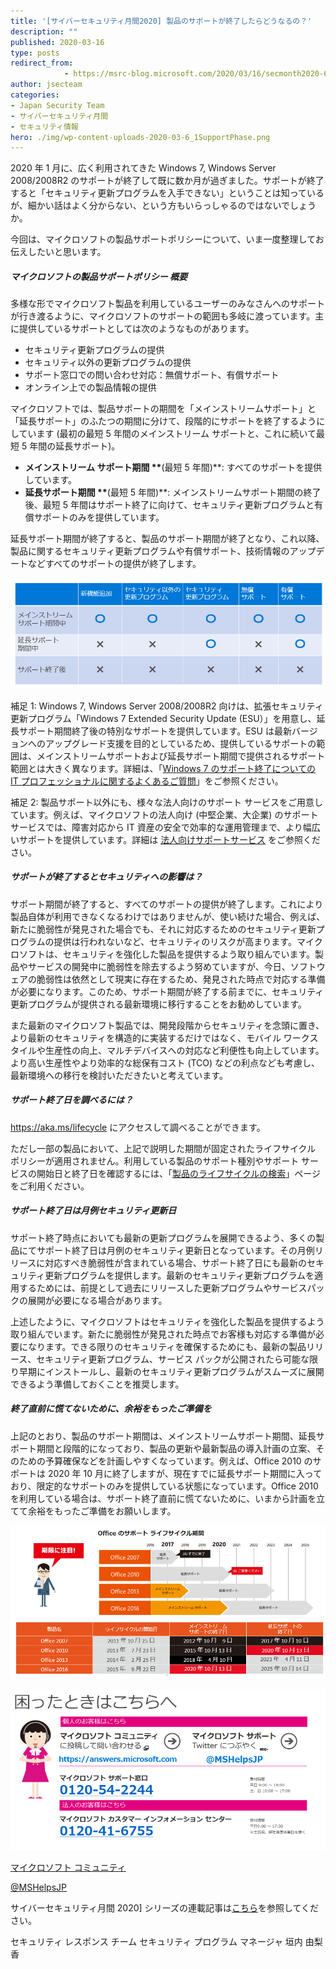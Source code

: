 ```yaml
---
title: '[サイバーセキュリティ月間2020] 製品のサポートが終了したらどうなるの？'
description: ""
published: 2020-03-16
type: posts
redirect_from:
            - https://msrc-blog.microsoft.com/2020/03/16/secmonth2020-6/
author: jsecteam
categories:
- Japan Security Team
- サイバーセキュリティ月間
- セキュリティ情報
hero: ./img/wp-content-uploads-2020-03-6_1SupportPhase.png
---
```

2020 年 1 月に、広く利用されてきた Windows 7, Windows Server 2008/2008R2 のサポートが終了して既に数か月が過ぎました。サポートが終了すると「セキュリティ更新プログラムを入手できない」ということは知っているが、細かい話はよく分からない、という方もいらっしゃるのではないでしょうか。

今回は、マイクロソフトの製品サポートポリシーについて、いま一度整理してお伝えしたいと思います。

##### **マイクロソフトの製品サポートポリシー 概要**

多様な形でマイクロソフト製品を利用しているユーザーのみなさんへのサポートが行き渡るように、マイクロソフトのサポートの範囲も多岐に渡っています。主に提供しているサポートとしては次のようなものがあります。

- セキュリティ更新プログラムの提供
- セキュリティ以外の更新プログラムの提供
- サポート窓口での問い合わせ対応：無償サポート、有償サポート
- オンライン上での製品情報の提供

マイクロソフトでは、製品サポートの期間を「メインストリームサポート」と「延長サポート」のふたつの期間に分けて、段階的にサポートを終了するようにしています (最初の最短 5 年間のメインストリーム サポートと、これに続いて最短 5 年間の延長サポート)。

- **メインストリーム サポート期間 \*\***(最短 5 年間)\*\*: すべてのサポートを提供しています。
- **延長サポート期間 \*\***(最短 5 年間)\*\*: メインストリームサポート期間の終了後、最短 5 年間はサポート終了に向けて、セキュリティ更新プログラムと有償サポートのみを提供しています。

延長サポート期間が終了すると、製品のサポート期間が終了となり、これ以降、製品に関するセキュリティ更新プログラムや有償サポート、技術情報のアップデートなどすべてのサポートの提供が終了します。

![](./img/wp-content-uploads-2020-03-6_1SupportPhase.png)

補足 1: Windows 7, Windows Server 2008/2008R2 向けは、拡張セキュリティ更新プログラム「Windows 7 Extended Security Update (ESU）」を用意し、延長サポート期間終了後の特別なサポートを提供しています。ESU は最新バージョンへのアップグレード支援を目的としているため、提供しているサポートの範囲は、メインストリームサポートおよび延長サポート期間で提供されるサポート範囲とは大きく異なります。詳細は、「[Windows 7 のサポート終了についての IT プロフェッショナルに関するよくあるご質問](https://support.microsoft.com/ja-jp/help/4527873)」をご参照ください。

補足 2: 製品サポート以外にも、様々な法人向けのサポート サービスをご用意しています。例えば、マイクロソフトの法人向け (中堅企業、大企業) のサポート サービスでは、障害対応から IT 資産の安全で効率的な運用管理まで、より幅広いサポートを提供しています。詳細は [法人向けサポートサービス](https://www.microsoft.com/ja-jp/services/support.aspx) をご参照ください。

##### **サポートが終了するとセキュリティへの影響は？**

サポート期間が終了すると、すべてのサポートの提供が終了します。これにより製品自体が利用できなくなるわけではありませんが、使い続けた場合、例えば、新たに脆弱性が発見された場合でも、それに対応するためのセキュリティ更新プログラムの提供は行われないなど、セキュリティのリスクが高まります。マイクロソフトは、セキュリティを強化した製品を提供するよう取り組んでいます。製品やサービスの開発中に脆弱性を除去するよう努めていますが、今日、ソフトウェアの脆弱性は依然として現実に存在するため、発見された時点で対応する準備が必要になります。このため、サポート期間が終了する前までに、セキュリティ更新プログラムが提供される最新環境に移行することをお勧めしています。

また最新のマイクロソフト製品では、開発段階からセキュリティを念頭に置き、より最新のセキュリティを構造的に実装するだけではなく、モバイル ワークスタイルや生産性の向上、マルチデバイスへの対応など利便性も向上しています。より高い生産性やより効率的な総保有コスト (TCO) などの利点なども考慮し、最新環境への移行を検討いただきたいと考えています。

##### **サポート終了日を調べるには？**

<https://aka.ms/lifecycle> にアクセスして調べることができます。

ただし一部の製品において、上記で説明した期間が固定されたライフサイクル ポリシーが適用されません。利用している製品のサポート種別やサポート サービスの開始日と終了日を確認するには、「[製品のライフサイクルの検索](https://support.microsoft.com/lifecycle/search)」ページをご利用ください。

##### **サポート終了日は月例セキュリティ更新日**

サポート終了時点においても最新の更新プログラムを展開できるよう、多くの製品にてサポート終了日は月例のセキュリティ更新日となっています。その月例リリースに対応すべき脆弱性が含まれている場合、サポート終了日にも最新のセキュリティ更新プログラムを提供します。最新のセキュリティ更新プログラムを適用するためには、前提として過去にリリースした更新プログラムやサービスパックの展開が必要になる場合があります。

上述したように、マイクロソフトはセキュリティを強化した製品を提供するよう取り組んでいます。新たに脆弱性が発見された時点でお客様も対応する準備が必要になります。できる限りのセキュリティを確保するためにも、最新の製品リリース、セキュリティ更新プログラム、サービス パックが公開されたら可能な限り早期にインストールし、最新のセキュリティ更新プログラムがスムーズに展開できるよう準備しておくことを推奨します。

##### **終了直前に慌てないために、余裕をもったご準備を**

上記のとおり、製品のサポート期間は、メインストリームサポート期間、延長サポート期間と段階的になっており、製品の更新や最新製品の導入計画の立案、そのための予算確保などを計画しやすくなっています。例えば、Office 2010 のサポートは 2020 年 10 月に終了しますが、現在すでに延長サポート期間に入っており、限定的なサポートのみを提供している状態になっています。Office 2010 を利用している場合は、サポート終了直前に慌てないために、いまから計画を立てて余裕をもったご準備をお願いします。

![](./img/wp-content-uploads-2020-03-6_2OfficeSupportpng.png)

![](./img/wp-content-uploads-2020-03-6_3EOSsupport.png)

[マイクロソフト コミュニティ](https://answers.microsoft.com/)

[@MSHelpsJP](https://twitter.com/MSHelpsJP)

サイバーセキュリティ月間 2020] シリーズの連載記事は[こちら](https://aka.ms/secmonth2020)を参照してください。

セキュリティ レスポンス チーム セキュリティ プログラム マネージャ 垣内 由梨香
